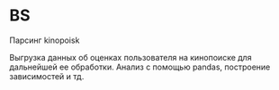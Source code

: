 # BS
Парсинг kinopoisk

Выгрузка данных об оценках пользователя на кинопоиске для дальнейшей ее обработки. 
Анализ с помощью pandas, построение зависимостей и тд.
